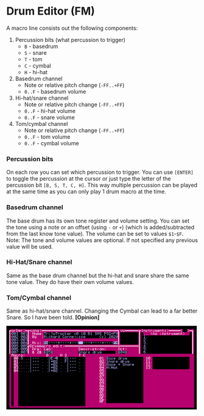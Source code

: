
# Drum Editor (FM)

A macro line consists out the following components:

1. Percussion bits (what percussion to trigger)
    - `B` - basedrum
    - `S` - snare
    - `T` - tom
    - `C` - cymbal
    - `H` - hi-hat
2. Basedrum channel
    - Note or relative pitch change (`-FF..+FF`)
    - `0..F` - basedrum volume
3. Hi-hat/snare channel
    - Note or relative pitch change (`-FF..+FF`)
    - `0..F` - hi-hat volume
    - `0..F` - snare volume
4. Tom/cymbal channel
    - Note or relative pitch change (`-FF..+FF`)
    - `0..F` - tom volume
    - `0..F` - cymbal volume

### Percussion bits

On each row you can set which percussion to trigger. You can use `[ENTER]` to toggle the percussion at the cursor or just type the letter of the percussion bit `[B, S, T, C, H]`. This way multiple percussion can be played at the same time as you can only play 1 drum macro at the time.

### Basedrum channel

The base drum has its own tone register and volume setting. 
You can set the tone using a note or an offset (using `-` or `+`) (which is added/subtracted from the last know tone value). 
The volume can be set to values `$1`-`$F`. 
Note: The tone and volume values are optional. If not specified any previous value will be used.

### Hi-Hat/Snare channel

Same as the base drum channel but the hi-hat and snare share the same tone value. They do have their own volume values.

### Tom/Cymbal channel

Same as hi-hat/snare channel. 
Changing the Cymbal can lead to a far better Snare. So I have been told. **[Opinion]**

<a href="img\drumeditor.png"><img src="img\drumeditor.png" width="500px"/></a>